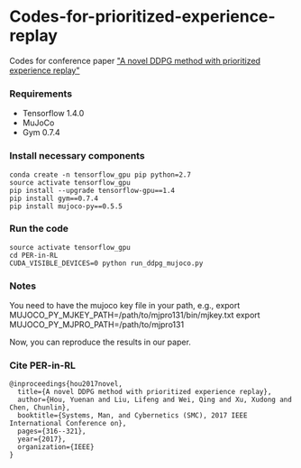 # Codes-for-prioritized-experience-replay
Codes for conference paper ["A novel DDPG method with prioritized experience replay"](https://ieeexplore.ieee.org/stamp/stamp.jsp?tp=&arnumber=8122622)

### Requirements

- Tensorflow 1.4.0
- MuJoCo 
- Gym 0.7.4

### Install necessary components
    conda create -n tensorflow_gpu pip python=2.7
    source activate tensorflow_gpu
    pip install --upgrade tensorflow-gpu==1.4
    pip install gym==0.7.4
    pip install mujoco-py==0.5.5
    
    
### Run the code
    source activate tensorflow_gpu
    cd PER-in-RL
    CUDA_VISIBLE_DEVICES=0 python run_ddpg_mujoco.py

### Notes
You need to have the mujoco key file in your path, e.g., 
    export MUJOCO_PY_MJKEY_PATH=/path/to/mjpro131/bin/mjkey.txt
    export MUJOCO_PY_MJPRO_PATH=/path/to/mjpro131
    

Now, you can reproduce the results in our paper.

### Cite PER-in-RL
```
@inproceedings{hou2017novel,
  title={A novel DDPG method with prioritized experience replay},
  author={Hou, Yuenan and Liu, Lifeng and Wei, Qing and Xu, Xudong and Chen, Chunlin},
  booktitle={Systems, Man, and Cybernetics (SMC), 2017 IEEE International Conference on},
  pages={316--321},
  year={2017},
  organization={IEEE}
}
```
